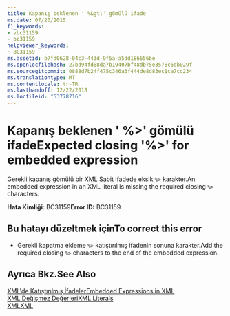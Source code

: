 ```yaml
---
title: Kapanış beklenen ' %&gt;' gömülü ifade
ms.date: 07/20/2015
f1_keywords:
- vbc31159
- bc31159
helpviewer_keywords:
- BC31159
ms.assetid: b7fd0628-04c3-443d-9f5a-a5dd186656be
ms.openlocfilehash: 27bd94fd88da7b19407bf48db75e3578c6db029f
ms.sourcegitcommit: 0888d7b24f475c346a3f444de8d83ec1ca7cd234
ms.translationtype: MT
ms.contentlocale: tr-TR
ms.lasthandoff: 12/22/2018
ms.locfileid: "53778716"
---
```

# <a name="expected-closing-gt-for-embedded-expression"></a><span data-ttu-id="ddbc2-102">Kapanış beklenen ' %&gt;' gömülü ifade</span><span class="sxs-lookup"><span data-stu-id="ddbc2-102">Expected closing '%&gt;' for embedded expression</span></span>
<span data-ttu-id="ddbc2-103">Gerekli kapanış gömülü bir XML Sabit ifadede eksik `%>` karakter.</span><span class="sxs-lookup"><span data-stu-id="ddbc2-103">An embedded expression in an XML literal is missing the required closing `%>` characters.</span></span>  
  
 <span data-ttu-id="ddbc2-104">**Hata Kimliği:** BC31159</span><span class="sxs-lookup"><span data-stu-id="ddbc2-104">**Error ID:** BC31159</span></span>  
  
## <a name="to-correct-this-error"></a><span data-ttu-id="ddbc2-105">Bu hatayı düzeltmek için</span><span class="sxs-lookup"><span data-stu-id="ddbc2-105">To correct this error</span></span>  
  
-   <span data-ttu-id="ddbc2-106">Gerekli kapatma ekleme `%>` katıştırılmış ifadenin sonuna karakter.</span><span class="sxs-lookup"><span data-stu-id="ddbc2-106">Add the required closing `%>` characters to the end of the embedded expression.</span></span>  
  
## <a name="see-also"></a><span data-ttu-id="ddbc2-107">Ayrıca Bkz.</span><span class="sxs-lookup"><span data-stu-id="ddbc2-107">See Also</span></span>  
 [<span data-ttu-id="ddbc2-108">XML'de Katıştırılmış İfadeler</span><span class="sxs-lookup"><span data-stu-id="ddbc2-108">Embedded Expressions in XML</span></span>](../../visual-basic/programming-guide/language-features/xml/embedded-expressions-in-xml.md)  
 [<span data-ttu-id="ddbc2-109">XML Değişmez Değerleri</span><span class="sxs-lookup"><span data-stu-id="ddbc2-109">XML Literals</span></span>](../../visual-basic/language-reference/xml-literals/index.md)  
 [<span data-ttu-id="ddbc2-110">XML</span><span class="sxs-lookup"><span data-stu-id="ddbc2-110">XML</span></span>](../../visual-basic/programming-guide/language-features/xml/index.md)

